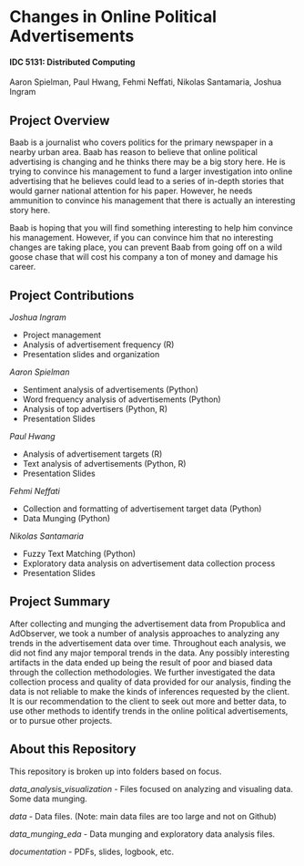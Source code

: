 # Changes in Online Political Advertisements
#### IDC 5131: Distributed Computing

Aaron Spielman, Paul Hwang, Fehmi Neffati, Nikolas Santamaria, Joshua Ingram

## Project Overview

Baab is a journalist who covers politics for the primary newspaper in a nearby urban area. Baab has reason to believe that online political advertising is changing and he thinks there may be a big story here. He is trying to convince his management to fund a larger investigation into online advertising that he believes could lead to a series of in-depth stories that would garner national attention for his paper. However, he needs ammunition to convince his management that there is actually an interesting story here.

Baab is hoping that you will find something interesting to help him convince his management. However, if you can convince him that no interesting changes are taking place, you can prevent Baab from going off on a wild goose chase that will cost his company a ton of money and damage his career.

## Project Contributions

*Joshua Ingram*
- Project management
- Analysis of advertisement frequency (R)
- Presentation slides and organization

*Aaron Spielman*
- Sentiment analysis of advertisements (Python)
- Word frequency analysis of advertisements (Python)
- Analysis of top advertisers (Python, R)
- Presentation Slides

*Paul Hwang*
- Analysis of advertisement targets (R)
- Text analysis of advertisements (Python, R)
- Presentation Slides

*Fehmi Neffati*
- Collection and formatting of advertisement target data (Python)
- Data Munging (Python)

*Nikolas Santamaria*
- Fuzzy Text Matching (Python)
- Exploratory data analysis on advertisement data collection process
- Presentation Slides

## Project Summary

After collecting and munging the advertisement data from Propublica and AdObserver, we took a number of analysis approaches to analyzing any trends in the advertisement data over time. Throughout each analysis, we did not find any major temporal trends in the data. Any possibly interesting artifacts in the data ended up being the result of poor and biased data through the collection methodologies. We further investigated the data collection process and quality of data provided for our analysis, finding the data is not reliable to make the kinds of inferences requested by the client. It is our recommendation to the client to seek out more and better data, to use other methods to identify trends in the online political advertisements, or to pursue other projects.

## About this Repository

This repository is broken up into folders based on focus.

*data_analysis_visualization* - Files focused on analyzing and visualing data. Some data munging.

*data* - Data files. (Note: main data files are too large and not on Github)

*data_munging_eda* - Data munging and exploratory data analysis files.

*documentation* - PDFs, slides, logbook, etc.
